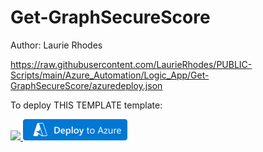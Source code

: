 # Get-GraphSecureScore
Author: Laurie Rhodes

https://raw.githubusercontent.com/LaurieRhodes/PUBLIC-Scripts/main/Azure_Automation/Logic_App/Get-GraphSecureScore/azuredeploy.json


To deploy THIS TEMPLATE template:

<a href="https%3A%2F%2Fraw.githubusercontent.com%2FLaurieRhodes%2FPUBLIC-Scripts%2Fmain%2FAzure_Automation%2FLogic_App%2FGet-GraphSecureScore%2Fazuredeploy.json" target="_blank">
    <img src="https://aka.ms/deploytoazurebutton"/>
</a>
<a href="https://portal.azure.us/#create/Microsoft.Template/uri/https%3A%2F%2Fraw.githubusercontent.com%2FLaurieRhodes%2FPUBLIC-Scripts%2Fmain%2FAzure_Automation%2FLogic_App%2FGet-GraphSecureScore%2Fazuredeploy.json" target="_blank">
<img src="https://raw.githubusercontent.com/Azure/azure-quickstart-templates/master/1-CONTRIBUTION-GUIDE/images/deploytoazure.png"/>
</a> 
